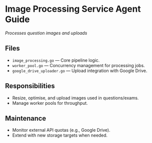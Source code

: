 # Image Processing Service Agent Guide
*Processes question images and uploads*

## Files
- `image_processing.go` — Core pipeline logic.
- `worker_pool.go` — Concurrency management for processing jobs.
- `google_drive_uploader.go` — Upload integration with Google Drive.

## Responsibilities
- Resize, optimise, and upload images used in questions/exams.
- Manage worker pools for throughput.

## Maintenance
- Monitor external API quotas (e.g., Google Drive).
- Extend with new storage targets when needed.

